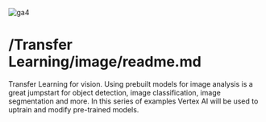 ![ga4](https://www.google-analytics.com/collect?v=2&tid=G-6VDTYWLKX6&cid=1&en=page_view&sid=1&dl=statmike%2Fvertex-ai-mlops%2FTransfer+Learning%2Fimage&dt=readme.md)

# /Transfer Learning/image/readme.md

Transfer Learning for vision.  Using prebuilt models for image analysis is a great jumpstart for object detection, image classification, image segmentation and more.  In this series of examples Vertex AI will be used to uptrain and modify pre-trained models.